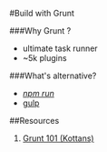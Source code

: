 #Build with Grunt


###Why Grunt ?
* ultimate task runner
* ~5k plugins

###What's alternative?
* [*npm run*](https://docs.npmjs.com/cli/run-script)
* [gulp](http://gulpjs.com/)


##Resources 
 
 1. [Grunt 101 (Kottans)](http://kottans.org/js-slides/grunt)
